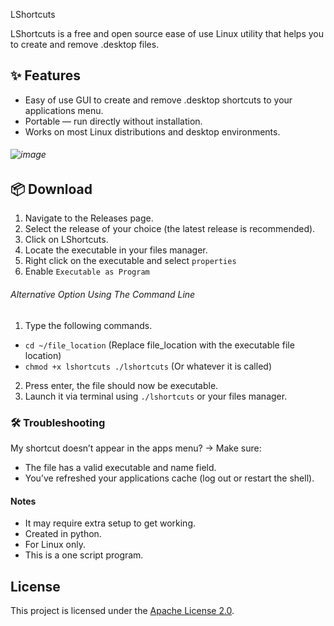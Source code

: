 LShortcuts

LShortcuts is a free and open source ease of use Linux utility that helps you to create and remove .desktop files.


## ✨ Features

- Easy of use GUI to create and remove .desktop shortcuts to your applications menu.
- Portable — run directly without installation.
- Works on most Linux distributions and desktop environments.
###### ![image](https://github.com/user-attachments/assets/b0be8765-48ad-43bf-90c9-ad71cb7240a7)

## 📦 Download

1. Navigate to the Releases page.
2. Select the release of your choice (the latest release is recommended).
3. Click on LShortcuts.
4. Locate the executable in your files manager.
5. Right click on the executable and select `properties`
6. Enable `Executable as Program`

###### Alternative Option Using The Command Line
1. Type the following commands.
- `cd ~/file_location` (Replace file_location with the executable file location)
- `chmod +x lshortcuts
./lshortcuts` (Or whatever it is called)
2. Press enter, the file should now be executable.
3. Launch it via terminal using `./lshortcuts` or your files manager.

### 🛠️ Troubleshooting
My shortcut doesn’t appear in the apps menu?
→ Make sure:
- The file has a valid executable and name field.
- You’ve refreshed your applications cache (log out or restart the shell).

#### Notes
- It may require extra setup to get working.
- Created in python.
- For Linux only.
- This is a one script program.

## License
This project is licensed under the [Apache License 2.0](https://github.com/zacwasnothere/LShortcuts/blob/main/LICENSE).
